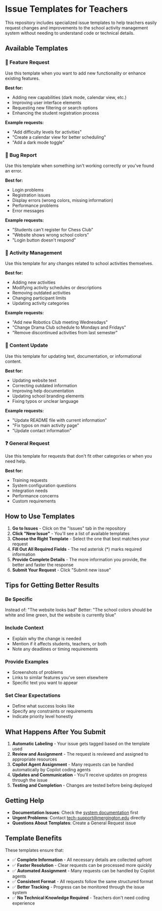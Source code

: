 # Issue Templates for Teachers

This repository includes specialized issue templates to help teachers easily request changes and improvements to the school activity management system without needing to understand code or technical details.

## Available Templates

### 🌟 Feature Request
Use this template when you want to add new functionality or enhance existing features.

**Best for:**
- Adding new capabilities (dark mode, calendar view, etc.)
- Improving user interface elements
- Requesting new filtering or search options
- Enhancing the student registration process

**Example requests:**
- "Add difficulty levels for activities"
- "Create a calendar view for better scheduling"
- "Add a dark mode toggle"

### 🐛 Bug Report
Use this template when something isn't working correctly or you've found an error.

**Best for:**
- Login problems
- Registration issues
- Display errors (wrong colors, missing information)
- Performance problems
- Error messages

**Example requests:**
- "Students can't register for Chess Club"
- "Website shows wrong school colors"
- "Login button doesn't respond"

### 🏫 Activity Management
Use this template for any changes related to school activities themselves.

**Best for:**
- Adding new activities
- Modifying activity schedules or descriptions
- Removing outdated activities
- Changing participant limits
- Updating activity categories

**Example requests:**
- "Add new Robotics Club meeting Wednesdays"
- "Change Drama Club schedule to Mondays and Fridays"
- "Remove discontinued activities from last semester"

### 📝 Content Update
Use this template for updating text, documentation, or informational content.

**Best for:**
- Updating website text
- Correcting outdated information
- Improving help documentation
- Updating school branding elements
- Fixing typos or unclear language

**Example requests:**
- "Update README file with current information"
- "Fix typos on main activity page"
- "Update contact information"

### ❓ General Request
Use this template for requests that don't fit other categories or when you need help.

**Best for:**
- Training requests
- System configuration questions
- Integration needs
- Performance concerns
- Custom requirements

## How to Use Templates

1. **Go to Issues** - Click on the "Issues" tab in the repository
2. **Click "New Issue"** - You'll see a list of available templates
3. **Choose the Right Template** - Select the one that best matches your request
4. **Fill Out All Required Fields** - The red asterisk (*) marks required information
5. **Provide Complete Details** - The more information you provide, the better and faster the response
6. **Submit Your Request** - Click "Submit new issue"

## Tips for Getting Better Results

### Be Specific
Instead of: "The website looks bad"
Better: "The school colors should be white and lime green, but the website is currently blue"

### Include Context
- Explain why the change is needed
- Mention if it affects students, teachers, or both
- Note any deadlines or timing requirements

### Provide Examples
- Screenshots of problems
- Links to similar features you've seen elsewhere
- Specific text you want to appear

### Set Clear Expectations
- Define what success looks like
- Specify any constraints or requirements
- Indicate priority level honestly

## What Happens After You Submit

1. **Automatic Labeling** - Your issue gets tagged based on the template used
2. **Review and Assignment** - The request is reviewed and assigned to appropriate resources
3. **Copilot Agent Assignment** - Many requests can be handled automatically by Copilot coding agents
4. **Updates and Communication** - You'll receive updates on progress through the issue
5. **Testing and Completion** - Changes are tested before being deployed

## Getting Help

- **Documentation Issues**: Check the [system documentation](../src/README.md) first
- **Urgent Problems**: Contact tech-support@mergington.edu directly
- **Questions About Templates**: Create a General Request issue

## Template Benefits

These templates ensure that:
- ✅ **Complete Information** - All necessary details are collected upfront
- ✅ **Faster Resolution** - Clear requests can be processed more quickly
- ✅ **Automated Assignment** - Many requests can be handled by Copilot agents
- ✅ **Consistent Format** - All requests follow the same structured format
- ✅ **Better Tracking** - Progress can be monitored through the issue system
- ✅ **No Technical Knowledge Required** - Teachers don't need coding experience